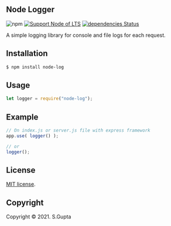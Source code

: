 ## Node Logger

![npm](https://img.shields.io/npm/v/node-log) [![Support Node of LTS](https://img.shields.io/badge/node-latest-brightgreen.svg)](https://nodejs.org/) [![dependencies Status](https://status.david-dm.org/gh/request/request.svg)](https://david-dm.org/request/request)

A simple logging library for console and file logs for each request.

## Installation

```bash
$ npm install node-log
```

## Usage

```javascript
let logger = require("node-log");
```

## Example

```javascript
// On index.js or server.js file with express framework
app.use( logger() );

// or
logger();
```

## License

[MIT license](http://opensource.org/licenses/MIT).

## Copyright

Copyright &copy; 2021. S.Gupta